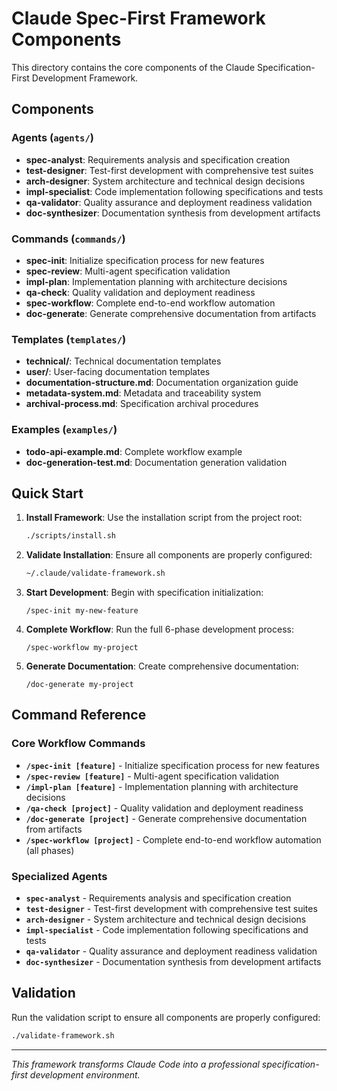 # Claude Spec-First Framework Components

This directory contains the core components of the Claude Specification-First Development Framework.

## Components

### Agents (`agents/`)
- **spec-analyst**: Requirements analysis and specification creation
- **test-designer**: Test-first development with comprehensive test suites  
- **arch-designer**: System architecture and technical design decisions
- **impl-specialist**: Code implementation following specifications and tests
- **qa-validator**: Quality assurance and deployment readiness validation
- **doc-synthesizer**: Documentation synthesis from development artifacts

### Commands (`commands/`)
- **spec-init**: Initialize specification process for new features
- **spec-review**: Multi-agent specification validation
- **impl-plan**: Implementation planning with architecture decisions
- **qa-check**: Quality validation and deployment readiness
- **spec-workflow**: Complete end-to-end workflow automation
- **doc-generate**: Generate comprehensive documentation from artifacts

### Templates (`templates/`)
- **technical/**: Technical documentation templates
- **user/**: User-facing documentation templates
- **documentation-structure.md**: Documentation organization guide
- **metadata-system.md**: Metadata and traceability system
- **archival-process.md**: Specification archival procedures

### Examples (`examples/`)
- **todo-api-example.md**: Complete workflow example
- **doc-generation-test.md**: Documentation generation validation

## Quick Start

1. **Install Framework**: Use the installation script from the project root:
   ```bash
   ./scripts/install.sh
   ```

2. **Validate Installation**: Ensure all components are properly configured:
   ```bash
   ~/.claude/validate-framework.sh
   ```

3. **Start Development**: Begin with specification initialization:
   ```
   /spec-init my-new-feature
   ```

4. **Complete Workflow**: Run the full 6-phase development process:
   ```
   /spec-workflow my-project
   ```

5. **Generate Documentation**: Create comprehensive documentation:
   ```
   /doc-generate my-project
   ```

## Command Reference

### Core Workflow Commands
- **`/spec-init [feature]`** - Initialize specification process for new features
- **`/spec-review [feature]`** - Multi-agent specification validation  
- **`/impl-plan [feature]`** - Implementation planning with architecture decisions
- **`/qa-check [project]`** - Quality validation and deployment readiness
- **`/doc-generate [project]`** - Generate comprehensive documentation from artifacts
- **`/spec-workflow [project]`** - Complete end-to-end workflow automation (all phases)

### Specialized Agents
- **`spec-analyst`** - Requirements analysis and specification creation
- **`test-designer`** - Test-first development with comprehensive test suites
- **`arch-designer`** - System architecture and technical design decisions
- **`impl-specialist`** - Code implementation following specifications and tests
- **`qa-validator`** - Quality assurance and deployment readiness validation
- **`doc-synthesizer`** - Documentation synthesis from development artifacts

## Validation

Run the validation script to ensure all components are properly configured:

```bash
./validate-framework.sh
```

---

*This framework transforms Claude Code into a professional specification-first development environment.*